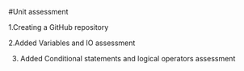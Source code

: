 #Unit assessment


1.Creating a GitHub repository


2.Added Variables and IO assessment

3. Added Conditional statements and logical operators assessment
